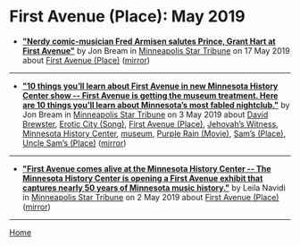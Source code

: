 # First Avenue (Place): May 2019

 - [**"Nerdy comic-musician Fred Armisen salutes Prince, Grant Hart at First Avenue"**](http://www.startribune.com/nerdy-comic-musician-fred-armisen-salutes-prince-grant-hart-at-first-avenue/510055762/) by Jon Bream in [Minneapolis Star Tribune](http://www.startribune.com/) on 17 May 2019 about [First Avenue (Place)](../../../topics/place/first-avenue/index.md) ([mirror](https://web.archive.org/web/*/http://www.startribune.com/nerdy-comic-musician-fred-armisen-salutes-prince-grant-hart-at-first-avenue/510055762/))

----

 - [**"10 things you’ll learn about First Avenue in new Minnesota History Center show -- First Avenue is getting the museum treatment. Here are 10 things you’ll learn about Minnesota’s most fabled nightclub."**](http://www.startribune.com/10-things-you-ll-learn-about-first-avenue-in-new-minnesota-history-center-show/509374312/) by Jon Bream in [Minneapolis Star Tribune](http://www.startribune.com/) on 3 May 2019 about [David Brewster](../../../topics/david-brewster/index.md), [Erotic City (Song)](../../../topics/song/erotic-city/index.md), [First Avenue (Place)](../../../topics/place/first-avenue/index.md), [Jehovah’s Witness](../../../topics/jehovah-s-witness/index.md), [Minnesota History Center](../../../topics/minnesota-history-center/index.md), [museum](../../../topics/museum/index.md), [Purple Rain (Movie)](../../../topics/movie/purple-rain/index.md), [Sam’s (Place)](../../../topics/place/sam-s/index.md), [Uncle Sam’s (Place)](../../../topics/place/uncle-sam-s/index.md) ([mirror](https://web.archive.org/web/*/http://www.startribune.com/10-things-you-ll-learn-about-first-avenue-in-new-minnesota-history-center-show/509374312/))

----

 - [**"First Avenue comes alive at the Minnesota History Center -- The Minnesota History Center is opening a First Avenue exhibit that captures nearly 50 years of Minnesota music history."**](http://www.startribune.com/first-avenue-comes-alive-at-the-minnesota-history-center/509269541/) by Leila Navidi in [Minneapolis Star Tribune](http://www.startribune.com/) on 2 May 2019 about [First Avenue (Place)](../../../topics/place/first-avenue/index.md) ([mirror](https://web.archive.org/web/*/http://www.startribune.com/first-avenue-comes-alive-at-the-minnesota-history-center/509269541/))

----

[Home](./)

